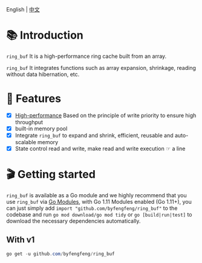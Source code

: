 English | [中文](README_ZH.md)

# 📚 Introduction

`ring_buf` It is a high-performance ring cache built from an array.

`ring_buf` It integrates functions such as array expansion, shrinkage, reading without data hibernation, etc.

# 🚀 Features

- [x] [High-performance](#-performance) Based on the principle of write priority to ensure high throughput
- [x] built-in memory pool
- [x] Integrate `ring_buf` to expand and shrink, efficient, reusable and auto-scalable memory
- [x] State control read and write, make read and write execution ☞ a line

# 🎬 Getting started

`ring_buf` is available as a Go module and we highly recommend that you use `ring_buf` via [Go Modules](https://go.dev/blog/using-go-modules), with Go 1.11 Modules enabled (Go 1.11+), you can just simply add `import "github.com/byfengfeng/ring_buf"` to the codebase and run `go mod download/go mod tidy` or `go [build|run|test]` to download the necessary dependencies automatically.

## With v1

```powershell
go get -u github.com/byfengfeng/ring_buf
```
